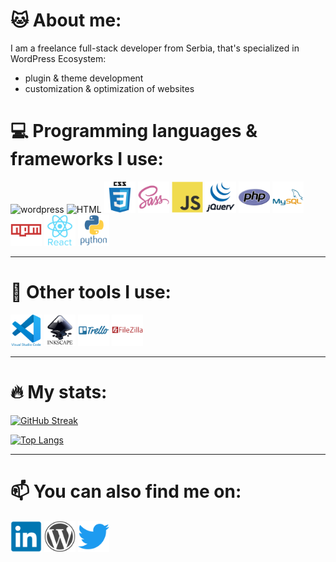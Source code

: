 # :cat: About me:

I am a freelance full-stack developer from Serbia, that's specialized in WordPress Ecosystem:
- plugin & theme development
- customization & optimization of websites

# :computer: Programming languages & frameworks I use:

<p>
<img src="https://cdn.simpleicons.org/wordpress" title="wordpress" alt="wordpress" width="50" height="50"/>
<img src="https://cdn.simpleicons.org/html5" title="HTML" alt="HTML" width="50" height="50"/>
<img src="https://github.com/devicons/devicon/blob/master/icons/css3/css3-original-wordmark.svg" title="CSS" alt="CSS" width="50" height="50"/>
<img src="https://github.com/devicons/devicon/blob/master/icons/sass/sass-original.svg" title="sass" alt="sass" width="50" height="50"/>
<img src="https://github.com/devicons/devicon/blob/master/icons/javascript/javascript-original.svg" title="javascript" alt="javascript" width="50" height="50"/>
<img src="https://github.com/devicons/devicon/blob/master/icons/jquery/jquery-original-wordmark.svg" title="jquery" alt="jquery" width="50" height="50"/>
<img src="https://github.com/devicons/devicon/blob/master/icons/php/php-original.svg" title="PHP" alt="PHP" width="50" height="50"/>
<img src="https://github.com/devicons/devicon/blob/master/icons/mysql/mysql-original-wordmark.svg" title="mysql" alt="mysql" width="50" height="50"/>
<img src="https://github.com/devicons/devicon/blob/master/icons/npm/npm-original-wordmark.svg" title="npm" alt="npm" width="50" height="50"/>
<img src="https://github.com/devicons/devicon/blob/master/icons/react/react-original-wordmark.svg" title="react" alt="react" width="50" height="50"/>
<img src="https://github.com/devicons/devicon/blob/master/icons/python/python-original-wordmark.svg" title="python" alt="python" width="50" height="50"/>
</p>

--- 

# :wrench: Other tools I use:

<p>
<img src="https://github.com/devicons/devicon/blob/master/icons/vscode/vscode-original-wordmark.svg" title="Visual Studio Code" alt="Visual Studio Code" width="50" height="50"/>
<img src="https://github.com/devicons/devicon/blob/master/icons/inkscape/inkscape-original-wordmark.svg" title="inkscape" alt="inkscape" width="50" height="50"/>
<img src="https://github.com/devicons/devicon/blob/master/icons/trello/trello-plain-wordmark.svg" title="trello" alt="trello" width="50" height="50"/>
<img src="https://github.com/devicons/devicon/blob/master/icons/filezilla/filezilla-plain-wordmark.svg" title="FileZilla" alt="FileZilla" width="50" height="50"/>
</p>

---

# :fire: My stats:
[![GitHub Streak](http://github-readme-streak-stats.herokuapp.com?user=Imoptimal&theme=highcontrast&background=000000)](https://git.io/streak-stats)

[![Top Langs](https://github-readme-stats.vercel.app/api/top-langs/?username=Imoptimal&layout=compact&theme=vision-friendly-dark)](https://github.com/anuraghazra/github-readme-stats)

---

# :mailbox: You can also find me on:
<p>
<a target="_blank" href="https://www.linkedin.com/in/ivan-maljukanovic/"><img src="https://github.com/devicons/devicon/blob/master/icons/linkedin/linkedin-original.svg" title="LinkedIn" alt="LinkedIn" width="50" height="50"/></a>
<a target="_blank" href="https://profiles.wordpress.org/imoptimal/"><img src="https://github.com/devicons/devicon/blob/master/icons/wordpress/wordpress-plain.svg" title="wordpress.org" alt="wordpress.org" width="50" height="50"/></a>
<a target="_blank" href="https://twitter.com/imoptimal/"><img src="https://github.com/devicons/devicon/blob/master/icons/twitter/twitter-original.svg" title="Twitter" alt="Twitter" width="50" height="50"/></a>
</p>
